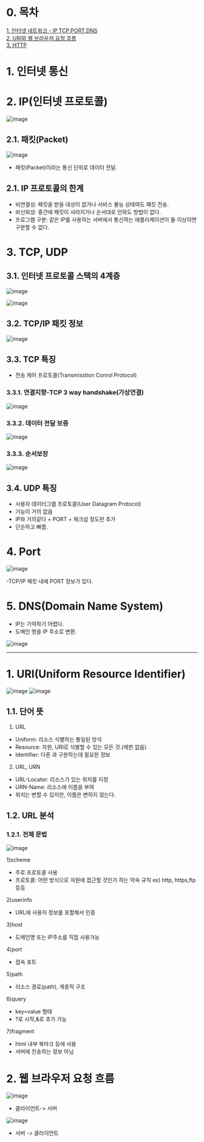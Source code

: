 # 0. 목차

[1. 인터넷 네트워크 - IP,TCP,PORT,DNS](https://github.com/MJ054/HTML_study/tree/main/HTTP_basic#1-%EC%9D%B8%ED%84%B0%EB%84%B7-%ED%86%B5%EC%8B%A0)<br/>
[2. URI와 웹 브라우저 요청 흐름](https://github.com/MJ054/HTML_study/edit/main/HTTP_basic/readme.md#1-uriuniform-resource-identifier)<br/>
[3. HTTP]()





# 1. 인터넷 통신
# 2. IP(인터넷 프로토콜)
![image](https://user-images.githubusercontent.com/109513458/180629948-c6f3db2f-021c-4c50-9aee-e450799c7884.png)

## 2.1. 패킷(Packet)

![image](https://user-images.githubusercontent.com/109513458/180629991-9d084a0f-eae5-4a9a-aac5-0f4bf69beae9.png)

- 패킷(Packet)이라는 통신 단위로 데이터 전달.

## 2.1. IP 프로토콜의 한계
- 비연결성: 패킷을 받을 대상이 없거나 서비스 불능 상태여도 패킷 전송.
- 비신뢰성: 중간에 패킷이 사라지거나 순서대로 안와도 방법이 없다.
- 프로그램 구분: 같은 IP를 사용하는 서버에서 통신하는 애플리케이션이 둘 이상이면 구분할 수 없다.

# 3. TCP, UDP
## 3.1. 인터넷 프로토콜 스택의 4계층
![image](https://user-images.githubusercontent.com/109513458/180630082-ea4c2276-7ac2-44b6-b373-ed850ef7edf2.png)

![image](https://user-images.githubusercontent.com/109513458/180630110-10476846-8bab-48d1-8ee8-687ce770b57e.png)

## 3.2. TCP/IP 패킷 정보
![image](https://user-images.githubusercontent.com/109513458/180630124-311ae326-b911-40c9-b80f-a89492e9f56e.png)

## 3.3. TCP 특징
- 전송 제어 프로토콜(Transmisstion Conrol Protocol)
### 3.3.1. 연결지향-TCP 3 way handshake(가상연결)
![image](https://user-images.githubusercontent.com/109513458/180630167-edd075f1-b9ac-48dd-8113-61877cf7e16e.png)

### 3.3.2. 데이터 전달 보증
![image](https://user-images.githubusercontent.com/109513458/180630184-827e5f3c-ea07-437a-bf9c-019b38ad61fa.png)

### 3.3.3. 순서보장
![image](https://user-images.githubusercontent.com/109513458/180630190-fd2a7ea1-4e35-4d93-b085-a0649b71261f.png)

## 3.4. UDP 특징
- 사용자 데이터그램 프로토콜(User Datagram Protocol)
- 기능이 거의 없음
- IP와 거의같다 + PORT + 체크섬 정도만 추가
- 단순하고 빠름.

# 4. Port

![image](https://user-images.githubusercontent.com/109513458/180633749-676dfca6-b1cc-440b-a853-aed32590ed4d.png)

-TCP/IP 패킷 내에 PORT 정보가 있다.

# 5. DNS(Domain Name System)
- IP는 기억하기 어렵다.
- 도메인 명을 IP 주소로 변환.

![image](https://user-images.githubusercontent.com/109513458/180633794-a077c2a3-a699-4cb3-9be3-c82dd72c5045.png)



--------


# 1. URI(Uniform Resource Identifier)

![image](https://user-images.githubusercontent.com/109513458/180635297-9cb5fcc3-b735-4a65-88b8-8d2ad6ac46b0.png)
![image](https://user-images.githubusercontent.com/109513458/180635304-43f73899-69f1-4567-b805-affd9c4e53ff.png)

## 1.1. 단어 뜻
1) URL
- Uniform: 리소스 식별하는 통일된 방식
- Resource: 자원, URI로 식별할 수 있는 모든 것.(제한 없음)
- Identifier: 다른 과 구분하는데 필요한 정보
 
2) URL, URN
- URL-Locator: 리소스가 있는 위치를 지정
- URN-Name: 리소스에 이름을 부여
- 위치는 변할 수 있지만, 이름은 변하지 않는다.

## 1.2. URL 분석
### 1.2.1. 전체 문법

![image](https://user-images.githubusercontent.com/109513458/180635473-e66fbe78-637d-4c7f-b268-3183a1624037.png)

1)scheme
- 주로 프로토콜 사용
- 프로토콜: 어떤 방식으로 자원에 접근할 것인가 하는 약속 규칙
  ex) http, https,ftp 등등
  
2)userinfo
- URL에 사용자 정보를 포함해서 인증

3)host
- 도메인명 또는 IP주소를 직접 사용가능

4)port
- 접속 포트

5)path
- 리소스 경로(path), 계층적 구조

6)query

- key=value 형태
- ?로 시작,&로 추가 가능

7)fragment

- html 내부 북마크 등에 사용
- 서버에 전송하는 정보 아님

# 2. 웹 브라우저 요청 흐름

![image](https://user-images.githubusercontent.com/109513458/180635671-c026bfac-f904-41ea-8698-1f317cd76490.png)

- 클라이언트-> 서버

![image](https://user-images.githubusercontent.com/109513458/180635680-97b3ba73-6363-4575-ac75-9dd8a5b3bd85.png)

- 서버 -> 클라이언트




















